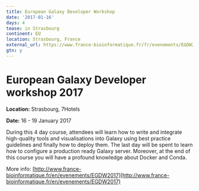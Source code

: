 ```yaml
---
title: European Galaxy Developer Workshop
date: '2017-01-16'
days: 4
tease: in Strasbourg
continent: EU
location: Strasbourg, France
external_url: https://www.france-bioinformatique.fr/fr/evenements/EGDW2017
gtn: y
---
```



# European Galaxy Developer workshop 2017

**Location:**    Strasbourg, 7Hotels

**Date:**        16 - 19 January 2017 

During this 4 day course, attendees will learn how to write and integrate high-quality tools and visualisations into Galaxy using best practice guidelines and finally how to deploy them. The last day will be spent to learn how to configure a production ready Galaxy server. Moreover, at the end of this course you will have a profound knowledge about Docker and Conda.

More info: [http://www.france-bioinformatique.fr/en/evenements/EGDW2017](http://www.france-bioinformatique.fr/en/evenements/EGDW2017)
